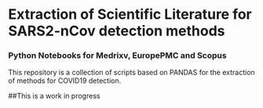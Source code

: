 # Extraction of Scientific Literature for SARS2-nCov detection methods

### Python Notebooks for Medrixv, EuropePMC and Scopus

This repository is a collection of scripts based on PANDAS for the extraction of methods for COVID19 detection. 

##This is a work in progress
